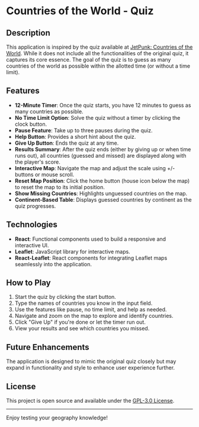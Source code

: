 # Countries of the World - Quiz

## Description
This application is inspired by the quiz available at [JetPunk: Countries of the World](https://www.jetpunk.com/quizzes/panstwa-swiata). While it does not include all the functionalities of the original quiz, it captures its core essence. The goal of the quiz is to guess as many countries of the world as possible within the allotted time (or without a time limit).

## Features
- **12-Minute Timer**: Once the quiz starts, you have 12 minutes to guess as many countries as possible.
- **No Time Limit Option**: Solve the quiz without a timer by clicking the clock button.
- **Pause Feature**: Take up to three pauses during the quiz.
- **Help Button**: Provides a short hint about the quiz.
- **Give Up Button**: Ends the quiz at any time.
- **Results Summary**: After the quiz ends (either by giving up or when time runs out), all countries (guessed and missed) are displayed along with the player's score.
- **Interactive Map**: Navigate the map and adjust the scale using +/- buttons or mouse scroll.
- **Reset Map Position**: Click the home button (house icon below the map) to reset the map to its initial position.
- **Show Missing Countries**: Highlights unguessed countries on the map.
- **Continent-Based Table**: Displays guessed countries by continent as the quiz progresses.

## Technologies
- **React**: Functional components used to build a responsive and interactive UI.
- **Leaflet**: JavaScript library for interactive maps.
- **React-Leaflet**: React components for integrating Leaflet maps seamlessly into the application.

## How to Play
1. Start the quiz by clicking the start button.
2. Type the names of countries you know in the input field.
3. Use the features like pause, no time limit, and help as needed.
4. Navigate and zoom on the map to explore and identify countries.
5. Click "Give Up" if you're done or let the timer run out.
6. View your results and see which countries you missed.

## Future Enhancements
The application is designed to mimic the original quiz closely but may expand in functionality and style to enhance user experience further.

## License
This project is open source and available under the [GPL-3.0 License](LICENSE).

---

Enjoy testing your geography knowledge!

